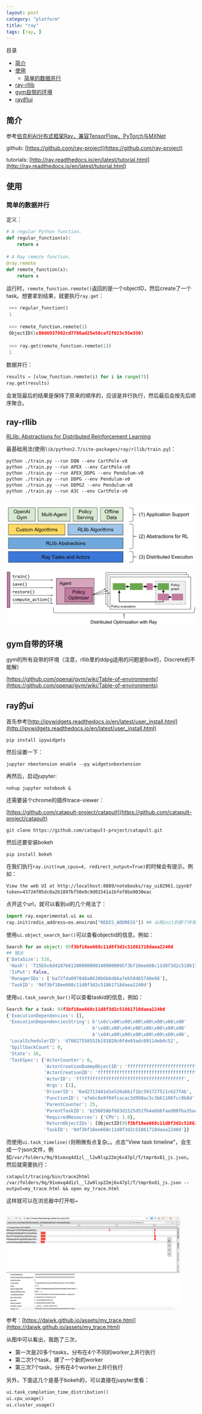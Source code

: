 ```yaml
---
layout: post
category: "platform"
title: "ray"
tags: [ray, ]
---
```


目录

<!-- TOC -->

- [简介](#简介)
- [使用](#使用)
    - [简单的数据并行](#简单的数据并行)
- [ray-rllib](#ray-rllib)
- [gym自带的环境](#gym自带的环境)
- [ray的ui](#ray的ui)

<!-- /TOC -->

## 简介

参考[伯克利AI分布式框架Ray，兼容TensorFlow、PyTorch与MXNet](https://www.jiqizhixin.com/articles/2018-01-10-2)

github: [https://github.com/ray-project](https://github.com/ray-project)

tutorials: [http://ray.readthedocs.io/en/latest/tutorial.html](http://ray.readthedocs.io/en/latest/tutorial.html)

## 使用

### 简单的数据并行

定义：

```python
# A regular Python function.
def regular_function(x):
    return x

# A Ray remote function.
@ray.remote
def remote_function(x):
    return x
```

运行时，```remote_function.remote()```返回的是一个objectID，然后create了一个task。想要拿到结果，就要执行```ray.get```：

```python
 >>> regular_function()
 1

 >>> remote_function.remote(1)
 ObjectID(1c80d6937802cd7786ad25e50caf2f023c95e350)

 >>> ray.get(remote_function.remote(1))
 1
```

数据并行：

```python
results = [slow_function.remote(i) for i in range(7)]
ray.get(results)
```

会发现最后的结果是保持了原来的顺序的，应该是并行执行，然后最后会按先后顺序聚合。



## ray-rllib

[RLlib: Abstractions for Distributed Reinforcement Learning](https://arxiv.org/abs/1712.09381)

最基础用法(使用```lib/python2.7/site-packages/ray/rllib/train.py```)：

```shell
python ./train.py --run DQN --env CartPole-v0 
python ./train.py --run APEX --env CartPole-v0
python ./train.py --run APEX_DDPG --env Pendulum-v0
python ./train.py --run DDPG --env Pendulum-v0
python ./train.py --run DDPG2 --env Pendulum-v0
python ./train.py --run A3C --env CartPole-v0 
```

<html>
<br/>
<img src='../assets/rllib-stack.svg' style='max-height: 250px'/>
<br/>
</html>

<html>
<br/>
<img src='../assets/rllib-api.svg' style='max-height: 250px'/>
<br/>
</html>


## gym自带的环境

gym的所有自带的环境（注意，rllib里的ddpg适用的问题是Box的，Discrete的不能解）

[https://github.com/openai/gym/wiki/Table-of-environments](https://github.com/openai/gym/wiki/Table-of-environments)

## ray的ui

首先参考[http://ipywidgets.readthedocs.io/en/latest/user_install.html](http://ipywidgets.readthedocs.io/en/latest/user_install.html)

```shell
pip install ipywidgets
```

然后设置一下：

```shell
jupyter nbextension enable --py widgetsnbextension
```

再然后，启动jupyter:

```shell
nohup jupyter notebook &
```

还需要装个chrome的插件trace-viewer：

[https://github.com/catapult-project/catapult](https://github.com/catapult-project/catapult)

```shell
git clone https://github.com/catapult-project/catapult.git
```


然后还要安装bokeh

```shell
pip install bokeh
```

在我们执行```ray.init(num_cpus=4, redirect_output=True)```的时候会有提示，例如：

```shell
View the web UI at http://localhost:8889/notebooks/ray_ui82961.ipynb?token=43724f05dc0a2b1897bf50e9c9d01541a1bfef8ba9030eac
```

点开这个url，就可以看到ui的几个用法了：

```python
import ray.experimental.ui as ui
ray.init(redis_address=os.environ["REDIS_ADDRESS"]) ## 从刚init的那个环境再init一下下

```

使用```ui.object_search_bar()```可以查看objectid的信息，例如：

```python
Search for an object: 95f3bf18ee668c11d8f3d2c51861718daea2240d
## 输出
{'DataSize': 516,
 'Hash': '725b5c6d41876612000000001400000095f3bf18ee668c11d8f3d2c51861718d',
 'IsPut': False,
 'ManagerIDs': ['ba72fda097848a8638b6b6d66a7eb58d65748e88'],
 'TaskID': '94f3bf18ee668c11d8f3d2c51861718daea2240d'}
```

使用```ui.task_search_bar()```可以查看taskid的信息，例如：

```python
Search for a task: 94f3bf18ee668c11d8f3d2c51861718daea2240d
{'ExecutionDependencies': [],
 'ExecutionDependenciesString': b'\x0c\x00\x00\x00\x00\x00\x06\x00'
                                b'\x08\x00\x04\x00\x06\x00\x00\x00'
                                b'\x04\x00\x00\x00\x00\x00\x00\x00',
 'LocalSchedulerID': 'd70027558552b191028c0fde93adc09114eb4c52',
 'SpillbackCount': 0,
 'State': 16,
 'TaskSpec': {'ActorCounter': 0,
              'ActorCreationDummyObjectID': 'ffffffffffffffffffffffffffffffffffffffff',
              'ActorCreationID': 'ffffffffffffffffffffffffffffffffffffffff',
              'ActorID': 'ffffffffffffffffffffffffffffffffffffffff',
              'Args': [1],
              'DriverID': '6ed2713441d1e526abb1f1bc591727511c627f4b',
              'FunctionID': 'e7ebc6e9f04fcacac3d998ac5c3b611067cc9b8d',
              'ParentCounter': 25,
              'ParentTaskID': 'b256658bf683d1525d52fb4a6b6faed08fba35ac',
              'RequiredResources': {'CPU': 1.0},
              'ReturnObjectIDs': [ObjectID(95f3bf18ee668c11d8f3d2c51861718daea2240d)],
              'TaskID': '94f3bf18ee668c11d8f3d2c51861718daea2240d'}}
```

而使用```ui.task_timeline()```则稍微有点复杂。。点击"View task timeline"，会生成一个json文件，例如```/var/folders/9q/91xmxq4d1zl__l2w9lsp22mj6x47pl/T/tmpr6x81_js.json```，然后就需要执行：

```shell
catapult/tracing/bin/trace2html /var/folders/9q/91xmxq4d1zl__l2w9lsp22mj6x47pl/T/tmpr6x81_js.json --output=my_trace.html && open my_trace.html
```

这样就可以在浏览器中打开啦~

<html>
<br/>
<img src='../assets/ray-ui-trace-viewer.png' style='max-height: 250px'/>
<br/>
</html>

参考：[https://daiwk.github.io/assets/my_trace.html](https://daiwk.github.io/assets/my_trace.html)

从图中可以看出，我跑了三次，

+ 第一次是20多个tasks，分布在4个不同的worker上并行执行
+ 第二次1个task，建了一个新的worker
+ 第三次7个task，分布在4个worker上并行执行

另外，下面这几个是基于bokeh的，可以直接在jupyter里看：

```python
ui.task_completion_time_distribution()
ui.cpu_usage()
ui.cluster_usage()
```
